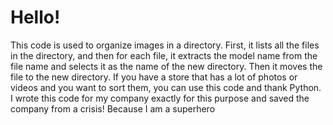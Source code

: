 # Hello!


This code is used to organize images in a directory. First, it lists all the files in the directory, and then for each file, it extracts the model name from the file name and selects it as the name of the new directory. Then it moves the file to the new directory.
If you have a store that has a lot of photos or videos and you want to sort them, you can use this code and thank Python.
I wrote this code for my company exactly for this purpose and saved the company from a crisis!
Because I am a superhero
